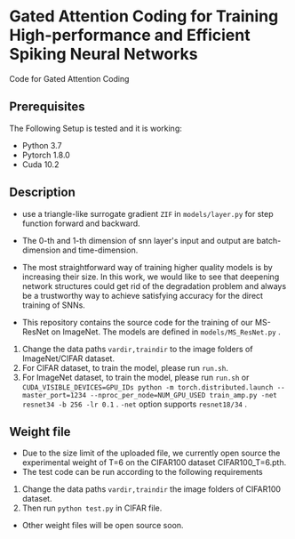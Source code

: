 # Gated Attention Coding for Training High-performance and Efficient Spiking Neural Networks
 Code for Gated Attention Coding

## Prerequisites
The Following Setup is tested and it is working:
 * Python 3.7
 * Pytorch 1.8.0
 * Cuda 10.2

## Description
 * use a triangle-like surrogate gradient `ZIF` in `models/layer.py` for step function forward and backward.

 * The 0-th and 1-th dimension of snn layer's input and output are batch-dimension and time-dimension. 

 * The most straightforward way of training higher quality models is by increasing their size. In this work, we would like to see that deepening network structures could get rid of the degradation problem and always be a trustworthy way to achieve satisfying accuracy for the direct training of SNNs.

 * This repository contains the source code for the training of our MS-ResNet on ImageNet. The models are defined in `models/MS_ResNet.py` .

1. Change the data paths `vardir,traindir` to the image folders of ImageNet/CIFAR dataset.
2. For CIFAR dataset, to train the model, please run  `run.sh`.
3. For ImageNet dataset, to train the model, please run  `run.sh` or `CUDA_VISIBLE_DEVICES=GPU_IDs python -m torch.distributed.launch --master_port=1234 --nproc_per_node=NUM_GPU_USED train_amp.py -net resnet34 -b 256 -lr 0.1` .
`-net` option supports `resnet18/34` .

## Weight file
* Due to the size limit of the uploaded file, we currently open source the experimental weight of T=6 on the CIFAR100 dataset CIFAR100_T=6.pth.
* The test code can be run according to the following requirements
1. Change the data paths `vardir,traindir`  the image folders of CIFAR100 dataset.
2. Then run `python test.py` in CIFAR file.
* Other weight files will be open source soon.